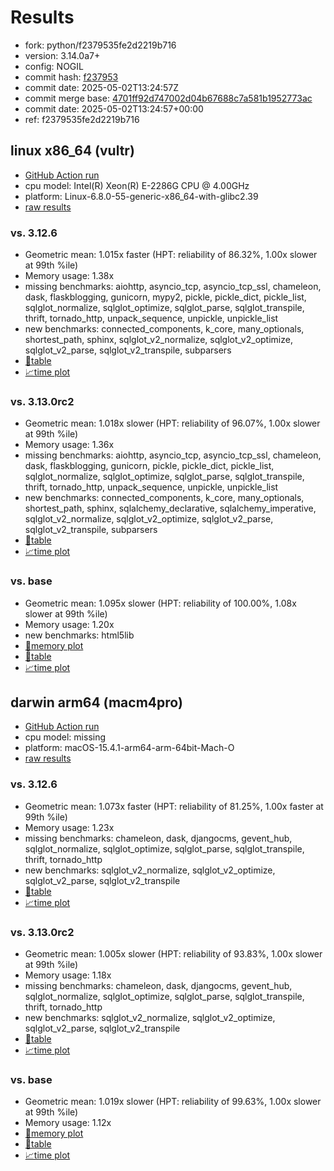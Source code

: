 # Results

- fork: python/f2379535fe2d2219b716
- version: 3.14.0a7+
- config: NOGIL
- commit hash: [f237953](https://github.com/python/cpython/commit/f237953)
- commit date: 2025-05-02T13:24:57Z
- commit merge base: [4701ff92d747002d04b67688c7a581b1952773ac](https://github.com/python/cpython/commit/4701ff92d747002d04b67688c7a581b1952773ac)
- commit date: 2025-05-02T13:24:57+00:00
- ref: f2379535fe2d2219b716

## linux x86_64 (vultr)

- [GitHub Action run](https://github.com/facebookexperimental/free-threading-benchmarking/actions/runs/14796977487)
- cpu model: Intel(R) Xeon(R) E-2286G CPU @ 4.00GHz
- platform: Linux-6.8.0-55-generic-x86_64-with-glibc2.39
- [raw results](bm-20250502-vultr-x86_64-python-f2379535fe2d2219b716-3.14.0a7%2B-f237953.json)

### vs. 3.12.6

- Geometric mean: 1.015x faster (HPT: reliability of 86.32%, 1.00x slower at 99th %ile)
- Memory usage: 1.38x
- missing benchmarks: aiohttp, asyncio_tcp, asyncio_tcp_ssl, chameleon, dask, flaskblogging, gunicorn, mypy2, pickle, pickle_dict, pickle_list, sqlglot_normalize, sqlglot_optimize, sqlglot_parse, sqlglot_transpile, thrift, tornado_http, unpack_sequence, unpickle, unpickle_list
- new benchmarks: connected_components, k_core, many_optionals, shortest_path, sphinx, sqlglot_v2_normalize, sqlglot_v2_optimize, sqlglot_v2_parse, sqlglot_v2_transpile, subparsers
- [📄table](bm-20250502-vultr-x86_64-python-f2379535fe2d2219b716-3.14.0a7%2B-f237953-vs-3.12.6.md)
- [📈time plot](bm-20250502-vultr-x86_64-python-f2379535fe2d2219b716-3.14.0a7%2B-f237953-vs-3.12.6.svg)

### vs. 3.13.0rc2

- Geometric mean: 1.018x slower (HPT: reliability of 96.07%, 1.00x slower at 99th %ile)
- Memory usage: 1.36x
- missing benchmarks: aiohttp, asyncio_tcp, asyncio_tcp_ssl, chameleon, dask, flaskblogging, gunicorn, pickle, pickle_dict, pickle_list, sqlglot_normalize, sqlglot_optimize, sqlglot_parse, sqlglot_transpile, thrift, tornado_http, unpack_sequence, unpickle, unpickle_list
- new benchmarks: connected_components, k_core, many_optionals, shortest_path, sphinx, sqlalchemy_declarative, sqlalchemy_imperative, sqlglot_v2_normalize, sqlglot_v2_optimize, sqlglot_v2_parse, sqlglot_v2_transpile, subparsers
- [📄table](bm-20250502-vultr-x86_64-python-f2379535fe2d2219b716-3.14.0a7%2B-f237953-vs-3.13.0rc2.md)
- [📈time plot](bm-20250502-vultr-x86_64-python-f2379535fe2d2219b716-3.14.0a7%2B-f237953-vs-3.13.0rc2.svg)

### vs. base

- Geometric mean: 1.095x slower (HPT: reliability of 100.00%, 1.08x slower at 99th %ile)
- Memory usage: 1.20x
- new benchmarks: html5lib
- [🧠memory plot](bm-20250502-vultr-x86_64-python-f2379535fe2d2219b716-3.14.0a7%2B-f237953-vs-base-mem.svg)
- [📄table](bm-20250502-vultr-x86_64-python-f2379535fe2d2219b716-3.14.0a7%2B-f237953-vs-base.md)
- [📈time plot](bm-20250502-vultr-x86_64-python-f2379535fe2d2219b716-3.14.0a7%2B-f237953-vs-base.svg)

## darwin arm64 (macm4pro)

- [GitHub Action run](https://github.com/facebookexperimental/free-threading-benchmarking/actions/runs/14796977487)
- cpu model: missing
- platform: macOS-15.4.1-arm64-arm-64bit-Mach-O
- [raw results](bm-20250502-macm4pro-arm64-python-f2379535fe2d2219b716-3.14.0a7%2B-f237953.json)

### vs. 3.12.6

- Geometric mean: 1.073x faster (HPT: reliability of 81.25%, 1.00x faster at 99th %ile)
- Memory usage: 1.23x
- missing benchmarks: chameleon, dask, djangocms, gevent_hub, sqlglot_normalize, sqlglot_optimize, sqlglot_parse, sqlglot_transpile, thrift, tornado_http
- new benchmarks: sqlglot_v2_normalize, sqlglot_v2_optimize, sqlglot_v2_parse, sqlglot_v2_transpile
- [📄table](bm-20250502-macm4pro-arm64-python-f2379535fe2d2219b716-3.14.0a7%2B-f237953-vs-3.12.6.md)
- [📈time plot](bm-20250502-macm4pro-arm64-python-f2379535fe2d2219b716-3.14.0a7%2B-f237953-vs-3.12.6.svg)

### vs. 3.13.0rc2

- Geometric mean: 1.005x slower (HPT: reliability of 93.83%, 1.00x slower at 99th %ile)
- Memory usage: 1.18x
- missing benchmarks: chameleon, dask, djangocms, gevent_hub, sqlglot_normalize, sqlglot_optimize, sqlglot_parse, sqlglot_transpile, thrift, tornado_http
- new benchmarks: sqlglot_v2_normalize, sqlglot_v2_optimize, sqlglot_v2_parse, sqlglot_v2_transpile
- [📄table](bm-20250502-macm4pro-arm64-python-f2379535fe2d2219b716-3.14.0a7%2B-f237953-vs-3.13.0rc2.md)
- [📈time plot](bm-20250502-macm4pro-arm64-python-f2379535fe2d2219b716-3.14.0a7%2B-f237953-vs-3.13.0rc2.svg)

### vs. base

- Geometric mean: 1.019x slower (HPT: reliability of 99.63%, 1.00x slower at 99th %ile)
- Memory usage: 1.12x
- [🧠memory plot](bm-20250502-macm4pro-arm64-python-f2379535fe2d2219b716-3.14.0a7%2B-f237953-vs-base-mem.svg)
- [📄table](bm-20250502-macm4pro-arm64-python-f2379535fe2d2219b716-3.14.0a7%2B-f237953-vs-base.md)
- [📈time plot](bm-20250502-macm4pro-arm64-python-f2379535fe2d2219b716-3.14.0a7%2B-f237953-vs-base.svg)


